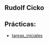 ## Rudolf Cicko


## Prácticas:
+  [tareas_iniciales](http://alu0100824780.github.io/tareas-iniciales-alu0100824780/)
